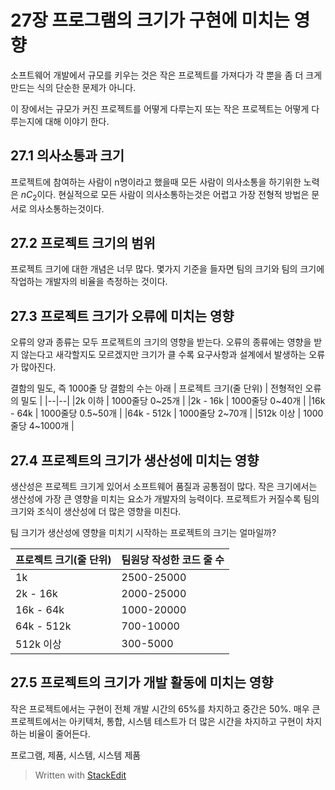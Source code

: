 # 27장 프로그램의 크기가 구현에 미치는 영향

소프트웨어 개발에서 규모를 키우는 것은 작은 프로젝트를 가져다가 각 뿐을 좀 더 크게 만드는 식의 단순한 문제가 아니다. 

이 장에서는 규모가 커진 프로젝트를 어떻게 다루는지 또는 작은 프로젝트는 어떻게 다루는지에 대해 이야기 한다.

## 27.1 의사소통과 크기

프로젝트에 참여하는 사람이 n명이라고 했을때 모든 사람이 의사소통을 하기위한 노력은 $nC_2$이다. 
현실적으로 모든 사람이 의사소통하는것은 어렵고 가장 전형적 방법은 문서로 의사소통하는것이다.

## 27.2 프로젝트 크기의 범위

프로젝트 크기에 대한 개념은 너무 많다. 몇가지 기준을 들자면 팀의 크기와 팀의 크기에 작업하는 개발자의 비율을 측정하는 것이다. 

## 27.3 프로젝트 크기가 오류에 미치는 영향

오류의 양과 종류는 모두 프로젝트의 크기의 영향을 받는다. 오류의 종류에는 영향을 받지 않는다고 새각할지도 모르겠지만 크기가 클 수록 요구사항과 설계에서 발생하는 오류가 많아진다. 

결함의 밀도, 즉 1000줄 당 결함의 수는 아래 
| 프로젝트 크기(줄 단위) | 전형적인 오류의 밀도 |
|--|--|
|2k 이하 | 1000줄당 0~25개 |
|2k - 16k | 1000줄당 0~40개 |
|16k - 64k | 1000줄당 0.5~50개 |
|64k - 512k | 1000줄당 2~70개 |
|512k 이상 | 1000줄당 4~1000개 |

## 27.4 프로젝트의 크기가 생산성에 미치는 영향

생산성은 프로젝트 크기게 있어서 소프트웨어 품질과 공통점이 많다. 작은 크기에서는 생산성에 가장 큰 영향을 미치는 요소가 개발자의 능력이다. 프로젝트가 커질수록 팀의 크기와 조식이 생산성에 더 많은 영향을 미친다. 

팀 크기가 생산성에 영향을 미치기 시작하는 프로젝트의 크기는 얼마일까? 

| 프로젝트 크기(줄 단위) | 팀원당 작성한 코드 줄 수 |
|--|--|
|1k | 2500-25000 |
|2k - 16k | 2000-25000 |
|16k - 64k | 1000-20000 |
|64k - 512k | 700-10000 |
|512k 이상 | 300-5000 |

## 27.5 프로젝트의 크기가 개발 활동에 미치는 영향

작은 프로젝트에서는 구현이 전체 개발 시간의 65%를 차지하고 중간은 50%. 매우 큰 프로젝트에서는 아키텍처, 통합, 시스템 테스트가 더 많은 시간을 차지하고 구현이 차지하는 비율이 줄어든다. 

프로그램, 제품, 시스템, 시스템 제품





> Written with [StackEdit](https://stackedit.io/)
<!--stackedit_data:
eyJoaXN0b3J5IjpbODg4MTA2OTUzLC0xNTg0NDA4Mjk2LDE1MT
YxOTgwMTIsLTE4OTgwOTUwMCwtNTM1NjQzMTIxLC0yNjcyODMw
OTIsMTY2NzU1ODQxMCwtMTA4NTMzODc0N119
-->